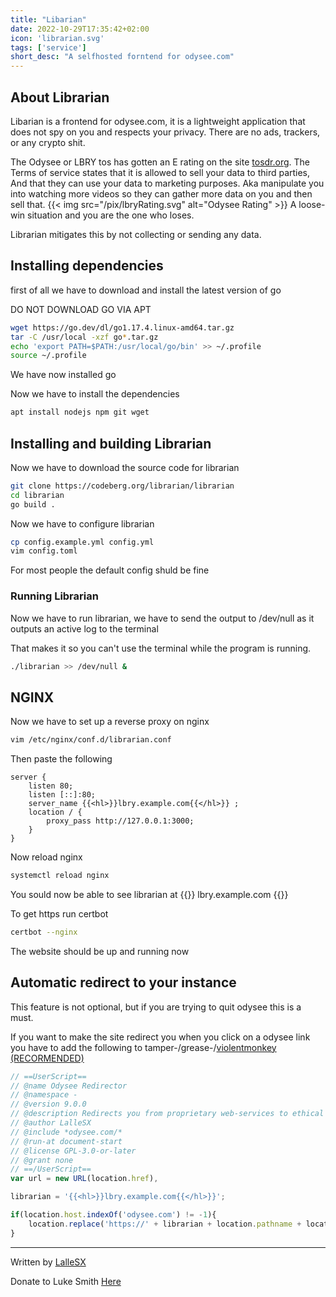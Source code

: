 ```yaml
---
title: "Libarian"
date: 2022-10-29T17:35:42+02:00
icon: 'librarian.svg'
tags: ['service']
short_desc: "A selfhosted forntend for odysee.com"
---
```

## About Librarian

Libarian is a frontend for odysee.com, it is a lightweight application that does not spy on you and respects your privacy.
There are no ads, trackers, or any crypto shit.



The Odysee or LBRY tos has gotten an E rating on the site [tosdr.org](https://tosdr.org/en/service/2391).
The Terms of service states that it is allowed to sell your data to third parties,
And that they can use your data to marketing purposes. Aka manipulate you into watching more videos so they can gather more data on you and then sell that.
{{< img src="/pix/lbryRating.svg" alt="Odysee Rating" >}}
A loose-win situation and you are the one who loses.


Librarian mitigates this by not collecting or sending any data.

## Installing dependencies


first of all we have to download and install the latest version of go

DO NOT DOWNLOAD GO VIA APT

```sh
wget https://go.dev/dl/go1.17.4.linux-amd64.tar.gz
tar -C /usr/local -xzf go*.tar.gz
echo 'export PATH=$PATH:/usr/local/go/bin' >> ~/.profile
source ~/.profile
```
We have now installed go

Now we have to install the dependencies

```sh
apt install nodejs npm git wget
```
## Installing and building Librarian
Now we have to download the source code for librarian

```sh
git clone https://codeberg.org/librarian/librarian
cd librarian
go build .
```

Now we have to configure librarian

```sh
cp config.example.yml config.yml
vim config.toml
```
For most people the default config shuld be fine
### Running Librarian
Now we have to run librarian, we have to send the output to /dev/null as it outputs an active log to the terminal

That makes it so you can't use the terminal while the program is running.

```sh
./librarian >> /dev/null &
```
## NGINX
Now we have to set up a reverse proxy on nginx

```sh
vim /etc/nginx/conf.d/librarian.conf
```
Then paste the following
```nginx
server {
	listen 80;
	listen [::]:80;
	server_name {{<hl>}}lbry.example.com{{</hl>}} ;
	location / {
		proxy_pass http://127.0.0.1:3000;
	}
}
```
Now reload nginx

```sh
systemctl reload nginx
```

You sould now be able to see librarian at {{<hl>}} lbry.example.com {{</hl>}}

To get https run certbot

```sh
certbot --nginx
```

The website should be up and running now

## Automatic redirect to your instance
This feature is not optional, but if you are trying to quit odysee this is a must.

If you want to make the site redirect you when you click on a odysee link you have to add the following to tamper-/grease-/[violentmonkey (RECORMENDED)](https://addons.mozilla.org/en-US/firefox/addon/violentmonkey/)

```js
// ==UserScript==
// @name Odysee Redirector
// @namespace -
// @version 9.0.0
// @description Redirects you from proprietary web-services to ethical alternatives(front-end).
// @author LalleSX
// @include *odysee.com/*
// @run-at document-start
// @license GPL-3.0-or-later
// @grant none
// ==/UserScript==
var url = new URL(location.href),

librarian = '{{<hl>}}lbry.example.com{{</hl>}}';

if(location.host.indexOf('odysee.com') != -1){
    location.replace('https://' + librarian + location.pathname + location.search)
}
```
------------------------------------------------------------------------
Written by [LalleSX](https://github.com/LalleSX)

Donate to Luke Smith [Here](https://lukesmith.xyz/donate/)
